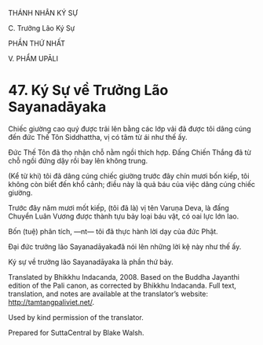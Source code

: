 THÁNH NHÂN KÝ SỰ

C. Trưởng Lão Ký Sự

PHẦN THỨ NHẤT

V. PHẨM UPĀLI

# 47\. Ký Sự về Trưởng Lão Sayanadāyaka

Chiếc giường cao quý được trải lên bằng các lớp vải đã được tôi dâng cúng đến đức Thế Tôn Siddhattha, vị có tâm từ ái như thế ấy.

Đức Thế Tôn đã thọ nhận chỗ nằm ngồi thích hợp. Đấng Chiến Thắng đã từ chỗ ngồi đứng dậy rồi bay lên không trung.

(Kể từ khi) tôi đã dâng cúng chiếc giường trước đây chín mươi bốn kiếp, tôi không còn biết đến khổ cảnh; điều này là quả báu của việc dâng cúng chiếc giường.

Trước đây năm mươi mốt kiếp, (tôi đã là) vị tên Varuṇa Deva, là đấng Chuyển Luân Vương được thành tựu bảy loại báu vật, có oai lực lớn lao.

Bốn (tuệ) phân tích, ―nt― tôi đã thực hành lời dạy của đức Phật.

Đại đức trưởng lão Sayanadāyakađã nói lên những lời kệ này như thế ấy.

Ký sự về trưởng lão Sayanadāyaka là phần thứ bảy.

Translated by Bhikkhu Indacanda, 2008. Based on the Buddha Jayanthi edition of the Pali canon, as corrected by Bhikkhu Indacanda. Full text, translation, and notes are available at the translator’s website: http://tamtangpaliviet.net/.

Used by kind permission of the translator.

Prepared for SuttaCentral by Blake Walsh.